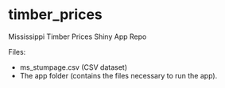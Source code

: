 # timber_prices
Mississippi Timber Prices Shiny App Repo

Files:

- ms_stumpage.csv (CSV dataset)
- The app folder (contains the files necessary to run the app).
